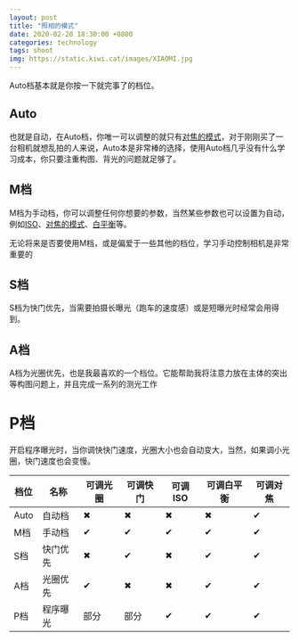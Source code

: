 ```yaml
---
layout: post
title: "照相的模式"
date: 2020-02-20 18:30:00 +0800
categories: technology
tags: shoot
img: https://static.kiwi.cat/images/XIAOMI.jpg
---
```


Auto档基本就是你按一下就完事了的档位。

## Auto

也就是自动，在Auto档，你唯一可以调整的就只有[对焦的模式](#)，对于刚刚买了一台相机就想乱拍的人来说，Auto本是非常棒的选择，使用Auto档几乎没有什么学习成本，你只要注重构图、背光的问题就足够了。

## M档

M档为手动档，你可以调整任何你想要的参数，当然某些参数也可以设置为自动，例如[ISO](https://nyan.kiwi.cat/technology/2020/02/20/let-there-be-light.html#iso)、[对焦的模式](#)、[白平衡](#)等。

无论将来是否要使用M档，或是偏爱于一些其他的档位，学习手动控制相机是非常重要的

## S档

S档为快门优先，当需要拍摄长曝光（跑车的速度感）或是短曝光时经常会用得到。

## A档

A档为光圈优先，也是我最喜欢的一个档位。它能帮助我将注意力放在主体的突出等构图问题上，并且完成一系列的测光工作

# P档

开启程序曝光时，当你调快快门速度，光圈大小也会自动变大，当然，如果调小光圈，快门速度也会变慢。


|档位|名称|可调光圈|可调快门|可调ISO|可调白平衡|可调对焦|
|---|-----|--------|--------|-------|---------|--------|
|Auto|自动档|✖|✖|✖|✖|✔|
|M档|手动档|✔|✔|✔|✔|✔|
|S档|快门优先|✖|✔|✖|✔|✔|
|A档|光圈优先|✔|✖|✖|✔|✔|
|P档|程序曝光|部分|部分|✔|✔|✔|

